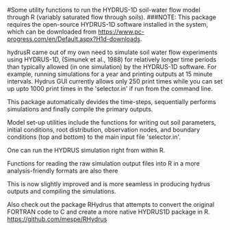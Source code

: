 
#Some utility functions to run the HYDRUS-1D soil-water flow model through R (variably saturated flow through soils). ###NOTE: This package requires the open-source HYDRUS-1D software installed in the system, which can be downloaded from https://www.pc-progress.com/en/Default.aspx?H1d-downloads.

hydrusR came out of my own need to simulate soil water flow experiments using HYDRUS-1D, (Simunek et al., 1988) for relatively longer time periods than typically allowed (in one simulation) by the HYDRUS-1D software. For example, running simulations for a year and printing outputs at 15 minute intervals. Hydrus GUI currently allows only 250 print times while you can set up upto 1000 print times in the 'selector.in' if run from the command line.

This package automatically devides the time-steps, sequentially performs simulations and finally compile the primary outputs. 

Model set-up utilities include the functions for writing out soil parameters, initial conditions, root distribution, observation nodes, and boundary conditions (top and bottom) to the main input file 'selector.in'.

One can run the HYDRUS simulation right from within R.

Functions for reading the raw simulation output files into R in a more analysis-friendly formats are also there

This is now slightly improved and is more seamless in producing hydrus outputs and compiling the simulations. 

Also check out the package RHydrus that attempts to convert the original FORTRAN code to C and create a more native HYDRUS1D package in R. https://github.com/mespe/RHydrus
